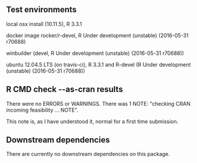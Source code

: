 ## Test environments
local osx install (10.11.5), R 3.3.1

docker image rocker/r-devel, R Under development (unstable) (2016-05-31 r70688)

winbuilder (devel, R Under development (unstable) (2016-05-31 r70688))

ubuntu 12.04.5 LTS (on travis-ci), R 3.3.1 and R-devel (R Under development
(unstable) (2016-05-31 r70688))

## R CMD check --as-cran results
There were no ERRORS or WARNINGS. There was 1 NOTE: 
"checking CRAN incoming feasibility ... NOTE".

This note is, as I have understood it, normal for a first time submission.

## Downstream dependencies
There are currently no downstream dependencies on this package.
